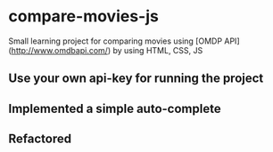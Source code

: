 # compare-movies-js

Small learning project for comparing movies using [OMDP API] (http://www.omdbapi.com/) by using HTML, CSS, JS

## Use your own api-key for running the project
## Implemented a simple auto-complete
## Refactored
